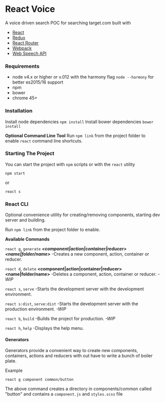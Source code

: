 # React Voice
A voice driven search POC for searching target.com built with
* [React]
* [Redux]
* [React Router]
* [Webpack]
* [Web Speech API]

### Requirements
* node v4.x or higher or v.012 with the harmony flag ```node --harmony``` for better es2015/16 support
* npm
* bower
* chrome 45+

[React]: <https://facebook.github.io/react/>
[Redux]: <http://redux.js.org/>
[React Router]: <https://github.com/reactjs/react-router>
[Webpack]: <https://webpack.github.io/>
[Web Speech API]: <https://developer.mozilla.org/en-US/docs/Web/API/Web_Speech_API>

### Installation
Install node dependencies ```npm install```
Install bower dependencies ```bower install```

**Optional Command Line Tool**
Run ```npm link``` from the project folder to enable ```react``` command line shortcuts.

### Starting The Project
You can start the project with ```npm``` scripts or with the ```react``` utility
```
npm start
```
or
```
react s
```

### React CLI
Optional convenience utility for creating/removing components, starting dev server and building.

Run ```npm link``` from the project folder to enable.

**Available Commands**

  ```react g```, ```generate``` ***<component|action|container|reducer>
  <name|folder/name>***
    -Creates a new component, action, container or reducer.

  ```react d```, ```delete``` **<component|action|container|reducer> <name|folder/name>**
    -Deletes a component, action, container or reducer. *-WIP*

  ```react s```, ```serve```
    -Starts the development server with the development environment.

  ```react s:dist```, ```serve:dist```
    -Starts the development server with the production environment. *-WIP*

  ```react b```, ```build```
    -Builds the project for production. *-WIP*

  ```react h```, ```help```
    -Displays the help menu.

#### Generators
Generators provide a convenient way to create new components, containers, actions and reducers with out have to write a bunch of boiler plate.

Example
```
react g component common/button
```
The above command creates a directory in components/common called "button" and contains a ```component.js``` and ```styles.scss``` file
